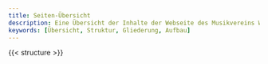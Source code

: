 ```yaml
---
title: Seiten-Übersicht
description: Eine Übersicht der Inhalte der Webseite des Musikvereins Wollbach.
keywords: [Übersicht, Struktur, Gliederung, Aufbau]
---
```


{{< structure >}}
